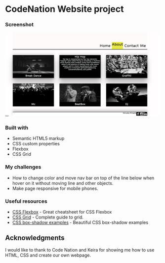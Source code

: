 # CodeNation Website project






### Screenshot

![](./screenshot.png)


### Built with

- Semantic HTML5 markup
- CSS custom properties
- Flexbox
- CSS Grid

### My challenges

 - How to change color and move nav bar on top of the line below when hover on it without moving line and other objects.
 - Make page responsive for mobile phones.


### Useful resources

- [CSS Flexbox](https://css-tricks.com/snippets/css/a-guide-to-flexbox/) - Great cheatsheet for CSS Flexbox
- [CSS Grid](https://css-tricks.com/snippets/css/complete-guide-grid/) - Complete guide to grid.
- [CSS box-shadow examples](https://getcssscan.com/css-box-shadow-examples) - Beautiful CSS box-shadow examples


## Acknowledgments
 I would like to thank to Code Nation and Keira for showing me how to use HTML, CSS and create our own webpage.
